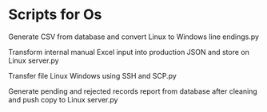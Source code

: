 # Scripts for Os
Generate CSV from database and convert Linux to Windows line endings.py

Transform internal manual Excel input into production JSON and store on Linux server.py

Transfer file Linux Windows using SSH and SCP.py

Generate pending and rejected records report from database after cleaning and push copy to Linux server.py

